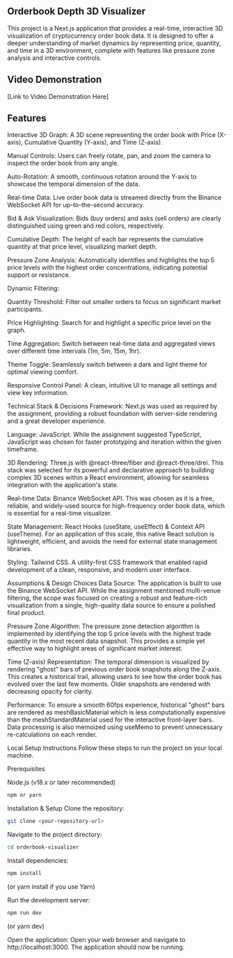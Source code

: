 ## Orderbook Depth 3D Visualizer

This project is a Next.js application that provides a real-time, interactive 3D visualization of cryptocurrency order book data. It is designed to offer a deeper understanding of market dynamics by representing price, quantity, and time in a 3D environment, complete with features like pressure zone analysis and interactive controls.

## Video Demonstration
[Link to Video Demonstration Here]

## Features
Interactive 3D Graph: A 3D scene representing the order book with Price (X-axis), Cumulative Quantity (Y-axis), and Time (Z-axis).

Manual Controls: Users can freely rotate, pan, and zoom the camera to inspect the order book from any angle.

Auto-Rotation: A smooth, continuous rotation around the Y-axis to showcase the temporal dimension of the data.

Real-time Data: Live order book data is streamed directly from the Binance WebSocket API for up-to-the-second accuracy.

Bid & Ask Visualization: Bids (buy orders) and asks (sell orders) are clearly distinguished using green and red colors, respectively.

Cumulative Depth: The height of each bar represents the cumulative quantity at that price level, visualizing market depth.

Pressure Zone Analysis: Automatically identifies and highlights the top 5 price levels with the highest order concentrations, indicating potential support or resistance.

Dynamic Filtering:

Quantity Threshold: Filter out smaller orders to focus on significant market participants.

Price Highlighting: Search for and highlight a specific price level on the graph.

Time Aggregation: Switch between real-time data and aggregated views over different time intervals (1m, 5m, 15m, 1hr).

Theme Toggle: Seamlessly switch between a dark and light theme for optimal viewing comfort.

Responsive Control Panel: A clean, intuitive UI to manage all settings and view key information.

Technical Stack & Decisions
Framework: Next.js was used as required by the assignment, providing a robust foundation with server-side rendering and a great developer experience.

Language: JavaScript. While the assignment suggested TypeScript, JavaScript was chosen for faster prototyping and iteration within the given timeframe.

3D Rendering: Three.js with @react-three/fiber and @react-three/drei. This stack was selected for its powerful and declarative approach to building complex 3D scenes within a React environment, allowing for seamless integration with the application's state.

Real-time Data: Binance WebSocket API. This was chosen as it is a free, reliable, and widely-used source for high-frequency order book data, which is essential for a real-time visualizer.

State Management: React Hooks (useState, useEffect) & Context API (useTheme). For an application of this scale, this native React solution is lightweight, efficient, and avoids the need for external state management libraries.

Styling: Tailwind CSS. A utility-first CSS framework that enabled rapid development of a clean, responsive, and modern user interface.

Assumptions & Design Choices
Data Source: The application is built to use the Binance WebSocket API. While the assignment mentioned multi-venue filtering, the scope was focused on creating a robust and feature-rich visualization from a single, high-quality data source to ensure a polished final product.

Pressure Zone Algorithm: The pressure zone detection algorithm is implemented by identifying the top 5 price levels with the highest trade quantity in the most recent data snapshot. This provides a simple yet effective way to highlight areas of significant market interest.

Time (Z-axis) Representation: The temporal dimension is visualized by rendering "ghost" bars of previous order book snapshots along the Z-axis. This creates a historical trail, allowing users to see how the order book has evolved over the last few moments. Older snapshots are rendered with decreasing opacity for clarity.

Performance: To ensure a smooth 60fps experience, historical "ghost" bars are rendered as meshBasicMaterial which is less computationally expensive than the meshStandardMaterial used for the interactive front-layer bars. Data processing is also memoized using useMemo to prevent unnecessary re-calculations on each render.

Local Setup Instructions
Follow these steps to run the project on your local machine.

Prerequisites

Node.js (v18.x or later recommended)
```bash
npm or yarn
```
Installation & Setup
Clone the repository:
```bash
git clone <your-repository-url>
```

Navigate to the project directory:

```bash
cd orderbook-visualizer
```

Install dependencies:
```bash
npm install
```

(or yarn install if you use Yarn)

Run the development server:

```bash
npm run dev
```

(or yarn dev)

Open the application:
Open your web browser and navigate to http://localhost:3000. The application should now be running.
